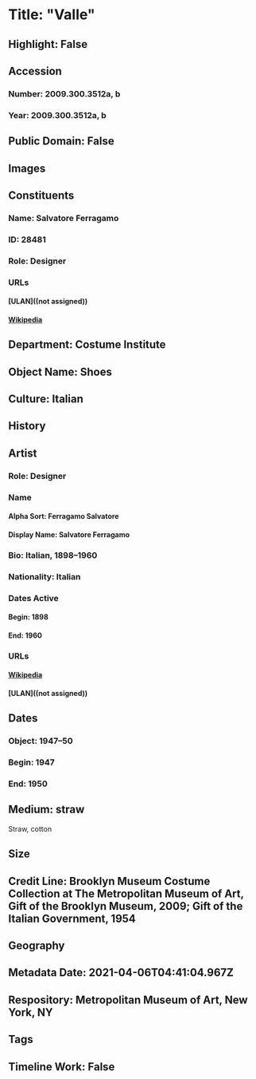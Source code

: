 # Title: "Valle"
## Highlight: False
## Accession
### Number: 2009.300.3512a, b
### Year: 2009.300.3512a, b
## Public Domain: False
## Images
## Constituents
### Name: Salvatore Ferragamo
### ID: 28481
### Role: Designer
### URLs
#### [ULAN]((not assigned))
#### [Wikipedia](https://www.wikidata.org/wiki/Q981342)
## Department: Costume Institute
## Object Name: Shoes
## Culture: Italian
## History
## Artist
### Role: Designer
### Name
#### Alpha Sort: Ferragamo Salvatore
#### Display Name: Salvatore Ferragamo
### Bio: Italian, 1898–1960
### Nationality: Italian
### Dates Active
#### Begin: 1898
#### End: 1960
### URLs
#### [Wikipedia](https://www.wikidata.org/wiki/Q981342)
#### [ULAN]((not assigned))
## Dates
### Object: 1947–50
### Begin: 1947
### End: 1950
## Medium: straw
Straw, cotton
## Size
## Credit Line: Brooklyn Museum Costume Collection at The Metropolitan Museum of Art, Gift of the Brooklyn Museum, 2009; Gift of the Italian Government, 1954
## Geography
## Metadata Date: 2021-04-06T04:41:04.967Z
## Respository: Metropolitan Museum of Art, New York, NY
## Tags
## Timeline Work: False
